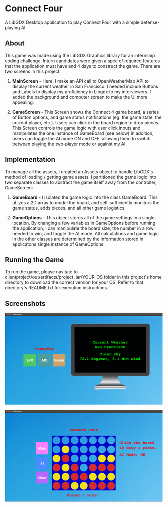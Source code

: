 # Connect Four
A LibGDX Desktop application to play Connect Four with a simple defense-playing AI


## About
This game was made using the LibGDX Graphics library for an internship coding challenge. Intern candidates were given a spec 
of required features that the application must have and 4 days to construct the game. There are two screens in this project:

1. **MainScreen** - Here, I make an API call to OpenWeatherMap API to display the current weather in San Francisco. I needed include Buttons and Labels to display my proficiency in Libgdx to my interviewers. I added the background and computer screen to make the UI more appealing.

2. **GameScreen** - This Screen shows the Connect 4 game board, a series of Button options, and game status notifications (eg. the game state, the current player, etc.). Users can click in the board region to drop pieces. This Screen controls the game logic with user click inputs and manipulates the one instance of GameBoard (see below).In addition, users can toggle the AI mode ON and OFF, allowing them to switch between playing the two-player mode or against my AI. 


## Implementation
To manage all the assets, I created an Assets object to handle LibGDX's method of loading / getting game assets. I partitioned the game logic into two separate classes to abstract the game itself away from the controller, GameScreen:

1. **GameBoard** - I isolated the game logic into the class GameBoard. This utlizes a 2D array to model the board, and self-sufficiently monitors the game status, adds pieces, and all other game logistics. 

2. **GameOptions** - This object stores all of the game settings in a single location. By changing a few variables in GameOptions before running the application, I can manipulate the board size, the number in a row needed to win, and toggle the AI mode. All calculations and game logic in the other classes are determined by the information stored in applicatons single instance of GameOptions.


## Running the Game
To run the game, please navitate to clientproject/out/artifacts/project_jar/YOUR-OS folder in this project's home directory to download the correct version for your OS. Refer to that directory's README.txt for execution instructions.


## Screenshots
![alt text](/screenshots/main-screen.png?raw=true "Main Screen")

![alt text](/screenshots/gameplay-ai.png?raw=true "Game Screen")
